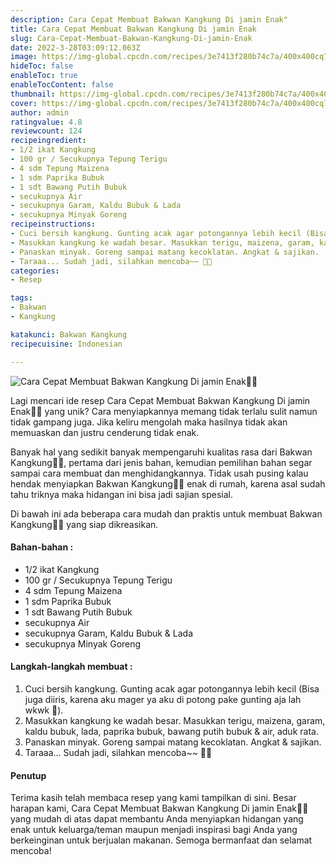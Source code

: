 ```yaml
---
description: Cara Cepat Membuat Bakwan Kangkung Di jamin Enak"
title: Cara Cepat Membuat Bakwan Kangkung Di jamin Enak
slug: Cara-Cepat-Membuat-Bakwan-Kangkung-Di-jamin-Enak
date: 2022-3-28T03:09:12.063Z
image: https://img-global.cpcdn.com/recipes/3e7413f280b74c7a/400x400cq70/photo.jpg
hideToc: false
enableToc: true
enableTocContent: false
thumbnail: https://img-global.cpcdn.com/recipes/3e7413f280b74c7a/400x400cq70/photo.jpg
cover: https://img-global.cpcdn.com/recipes/3e7413f280b74c7a/400x400cq70/photo.jpg
author: admin
ratingvalue: 4.8
reviewcount: 124
recipeingredient:
- 1/2 ikat Kangkung
- 100 gr / Secukupnya Tepung Terigu
- 4 sdm Tepung Maizena
- 1 sdm Paprika Bubuk
- 1 sdt Bawang Putih Bubuk
- secukupnya Air
- secukupnya Garam, Kaldu Bubuk & Lada
- secukupnya Minyak Goreng
recipeinstructions:
- Cuci bersih kangkung. Gunting acak agar potongannya lebih kecil (Bisa juga diiris, karena aku mager ya aku di potong pake gunting aja lah wkwk 🤣).
- Masukkan kangkung ke wadah besar. Masukkan terigu, maizena, garam, kaldu bubuk, lada, paprika bubuk, bawang putih bubuk & air, aduk rata.
- Panaskan minyak. Goreng sampai matang kecoklatan. Angkat & sajikan.
- Taraaa... Sudah jadi, silahkan mencoba~~ 🥰🥰
categories:
- Resep

tags:
- Bakwan
- Kangkung

katakunci: Bakwan Kangkung
recipecuisine: Indonesian

---
```


![Cara Cepat Membuat Bakwan Kangkung Di jamin Enak👩‍🍳](https://img-global.cpcdn.com/recipes/3e7413f280b74c7a/400x400cq70/photo.jpg)

Lagi mencari ide resep Cara Cepat Membuat Bakwan Kangkung Di jamin Enak👩‍🍳 yang unik? Cara menyiapkannya memang tidak terlalu sulit namun tidak gampang juga. Jika keliru mengolah maka hasilnya tidak akan memuaskan dan justru cenderung tidak enak.

Banyak hal yang sedikit banyak mempengaruhi kualitas rasa dari Bakwan Kangkung👩‍🍳, pertama dari jenis bahan, kemudian pemilihan bahan segar sampai cara membuat dan menghidangkannya. Tidak usah pusing kalau hendak menyiapkan Bakwan Kangkung👩‍🍳 enak di rumah, karena asal sudah tahu triknya maka hidangan ini bisa jadi sajian spesial.

Di bawah ini ada beberapa cara mudah dan praktis untuk membuat Bakwan Kangkung👩‍🍳 yang siap dikreasikan.

<!--inarticleads1-->

#### Bahan-bahan :

- 1/2 ikat Kangkung
- 100 gr / Secukupnya Tepung Terigu
- 4 sdm Tepung Maizena
- 1 sdm Paprika Bubuk
- 1 sdt Bawang Putih Bubuk
- secukupnya Air
- secukupnya Garam, Kaldu Bubuk & Lada
- secukupnya Minyak Goreng

<!--inarticleads2-->

#### Langkah-langkah membuat :

1. Cuci bersih kangkung. Gunting acak agar potongannya lebih kecil (Bisa juga diiris, karena aku mager ya aku di potong pake gunting aja lah wkwk 🤣).
1. Masukkan kangkung ke wadah besar. Masukkan terigu, maizena, garam, kaldu bubuk, lada, paprika bubuk, bawang putih bubuk & air, aduk rata.
1. Panaskan minyak. Goreng sampai matang kecoklatan. Angkat & sajikan.
1. Taraaa... Sudah jadi, silahkan mencoba~~ 🥰🥰

#### Penutup

Terima kasih telah membaca resep yang kami tampilkan di sini. Besar harapan kami, Cara Cepat Membuat Bakwan Kangkung Di jamin Enak👩‍🍳 yang mudah di atas dapat membantu Anda menyiapkan hidangan yang enak untuk keluarga/teman maupun menjadi inspirasi bagi Anda yang berkeinginan untuk berjualan makanan. Semoga bermanfaat dan selamat mencoba!